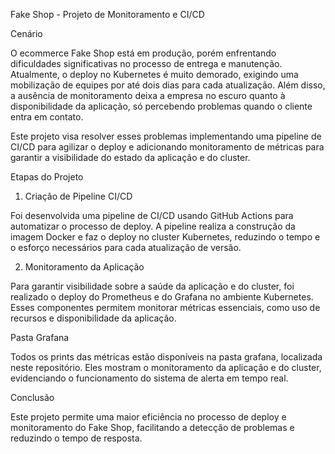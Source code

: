 Fake Shop - Projeto de Monitoramento e CI/CD

Cenário

O ecommerce Fake Shop está em produção, porém enfrentando dificuldades significativas no processo de entrega e manutenção. Atualmente, o deploy no Kubernetes é muito demorado, exigindo uma mobilização de equipes por até dois dias para cada atualização. Além disso, a ausência de monitoramento deixa a empresa no escuro quanto à disponibilidade da aplicação, só percebendo problemas quando o cliente entra em contato.

Este projeto visa resolver esses problemas implementando uma pipeline de CI/CD para agilizar o deploy e adicionando monitoramento de métricas para garantir a visibilidade do estado da aplicação e do cluster.

Etapas do Projeto

1. Criação de Pipeline CI/CD

Foi desenvolvida uma pipeline de CI/CD usando GitHub Actions para automatizar o processo de deploy. A pipeline realiza a construção da imagem Docker e faz o deploy no cluster Kubernetes, reduzindo o tempo e o esforço necessários para cada atualização de versão.

2. Monitoramento da Aplicação

Para garantir visibilidade sobre a saúde da aplicação e do cluster, foi realizado o deploy do Prometheus e do Grafana no ambiente Kubernetes. Esses componentes permitem monitorar métricas essenciais, como uso de recursos e disponibilidade da aplicação.

Pasta Grafana

Todos os prints das métricas estão disponíveis na pasta grafana, localizada neste repositório. Eles mostram o monitoramento da aplicação e do cluster, evidenciando o funcionamento do sistema de alerta em tempo real.

Conclusão

Este projeto permite uma maior eficiência no processo de deploy e monitoramento do Fake Shop, facilitando a detecção de problemas e reduzindo o tempo de resposta.

